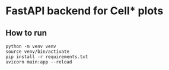 # FastAPI backend for Cell* plots

## How to run

    python -m venv venv
    source venv/bin/activate
    pip install -r requirements.txt
    uvicorn main:app --reload